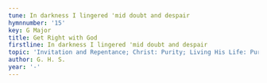 ```yaml
---
tune: In darkness I lingered 'mid doubt and despair
hymnnumber: '15'
key: G Major
title: Get Right with God
firstline: In darkness I lingered 'mid doubt and despair
topic: 'Invitation and Repentance; Christ: Purity; Living His Life: Purity'
author: G. H. S.
year: '-'
---
```

